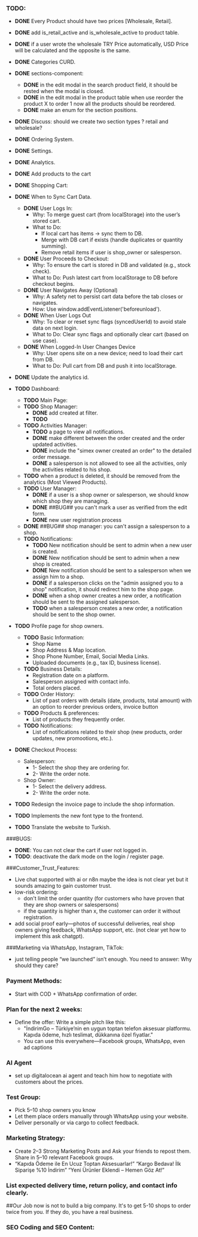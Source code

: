 ### TODO:
- **DONE** Every Product should have two prices [Wholesale, Retail].
- **DONE** add is_retail_active and is_wholesale_active to product table.
- **DONE** if a user wrote the wholesale TRY Price automatically, USD Price will be calculated and the opposite is the same.
- **DONE** Categories CURD.
- **DONE** sections-component:
    - **DONE** in the edit modal in the search product field, it should be rested when the modal is closed.
    - **DONE** in the edit modal in the product table when use reorder the product X to order 1 now all the products should be reordered.
    - **DONE** make an enum for the section positions.
- **DONE** Discuss: should we create two section types ? retail and wholesale?
- **DONE** Ordering System.
- **DONE** Settings.
- **DONE** Analytics.
- **DONE** Add products to the cart
- **DONE** Shopping Cart:
- **DONE** When to Sync Cart Data.
   - **DONE** User Logs In:
       - Why: To merge guest cart (from localStorage) into the user’s stored cart.
       - What to Do:
           - If local cart has items → sync them to DB.
           - Merge with DB cart if exists (handle duplicates or quantity summing).
           - Remove retail items if user is shop_owner or salesperson.
   - **DONE** User Proceeds to Checkout:
       - Why: To ensure the cart is stored in DB and validated (e.g., stock check).
       - What to Do: Push latest cart from localStorage to DB before checkout begins.
   - **DONE**  User Navigates Away (Optional)
       - Why: A safety net to persist cart data before the tab closes or navigates.
       - How: Use window.addEventListener('beforeunload').
   - **DONE** When User Logs Out
       - Why: To clear or reset sync flags (syncedUserId) to avoid stale data on next login.
       - What to Do: Clear sync flags and optionally clear cart (based on use case).
   - **DONE** When Logged-In User Changes Device
       - Why: User opens site on a new device; need to load their cart from DB.
       - What to Do: Pull cart from DB and push it into localStorage.
- **DONE** Update the analytics id.


- **TODO** Dashboard:
    - **TODO** Main Page:
    - **TODO** Shop Manager:
      - **DONE** add created at filter.
      - **TODO**
    - **TODO** Activities Manager: 
      - **TODO** a page to view all notifications.
      - **DONE** make different between the order created and the order updated activities.
      - **DONE** include the "simex owner created an order" to the detailed order message.
      - **DONE** a salesperson is not allowed to see all the activities, only the activities related to his shop.
    - **TODO** when a product is deleted, it should be removed from the analytics (Most Viewed Products).
    - **TODO** User Manager: 
      - **DONE** if a user is a shop owner or salesperson, we should know which shop they are managing.
      - **DONE** ##BUG## you can't mark a user as verified from the edit form.
      - **DONE** new user registration process
    - **DONE** ##BUG## shop manager: you can't assign a salesperson to a shop.
    - **TODO** Notifications:
      - **TODO** New notification should be sent to admin when a new user is created.
      - **DONE** New notification should be sent to admin when a new shop is created.
      - **DONE** New notification should be sent to a salesperson when we assign him to a shop.
      - **DONE** if a salesperson clicks on the "admin assigned you to a shop" notification, it should redirect him to the shop page.
      - **DONE** when a shop owner creates a new order, a notification should be sent to the assigned salesperson.
      - **TODO** when a salesperson creates a new order, a notification should be sent to the shop owner.
- **TODO** Profile page for shop owners.
  - **TODO** Basic Information:
    - Shop Name
    - Shop Address & Map location.
    - Shop Phone Number, Email, Social Media Links.
    - Uploaded documents (e.g., tax ID, business license).
  - **TODO** Business Details:
    - Registration date on a platform.
    - Salesperson assigned with contact info.
    - Total orders placed.
  - **TODO** Order History:
    - List of past orders with details (date, products, total amount) with an option to reorder previous orders, invoice button
  - **TODO** Products & preferences:
    - List of products they frequently order.
  - **TODO** Notifications:
    - List of notifications related to their shop (new products, order updates, new promootions, etc.).
- **DONE** Checkout Process:
    - Salesperson:
      - 1- Select the shop they are ordering for.
      - 2- Write the order note.
    - Shop Owner:
      - 1- Select the delivery address.
      - 2- Write the order note.
- **TODO** Redesign the invoice page to include the shop information.
- **TODO** Implements the new font type to the frontend.
- **TODO** Translate the website to Turkish.



###BUGS:
- **DONE**: You can not clear the cart if user not logged in.
- **TODO**: deactivate the dark mode on the login / register page.




###Customer_Trust_Features:
- Live chat supported with ai or n8n maybe the idea is not clear yet but it sounds amazing to gain customer trust.
- low-risk ordering: 
  - don't limit the order quantity (for customers who have proven that they are shop owners or salespersons)
  - if the quantity is higher than x, the customer can order it without registration.
- add social proof early—photos of successful deliveries, real shop owners giving feedback, WhatsApp support, etc. (not clear yet how to implement this ask chatgpt).


###Marketing via WhatsApp, Instagram, TikTok:
-  just telling people “we launched” isn’t enough. You need to answer: Why should they care?

### Payment Methods:
- Start with COD + WhatsApp confirmation of order.

### Plan for the next 2 weeks:
- Define the offer: Write a simple pitch like this:
  - "İndirimGo – Türkiye’nin en uygun toptan telefon aksesuar platformu. Kapıda ödeme, hızlı teslimat, dükkanına özel fiyatlar."
  - You can use this everywhere—Facebook groups, WhatsApp, even ad captions




### AI Agent
- set up digitalocean ai agent and teach him how to negotiate with customers about the prices.


### Test Group:
- Pick 5–10 shop owners you know
- Let them place orders manually through WhatsApp using your website. 
- Deliver personally or via cargo to collect feedback.


### Marketing Strategy:
- Create 2–3 Strong Marketing Posts and Ask your friends to repost them. Share in 5–10 relevant Facebook groups.
- “Kapıda Ödeme ile En Ucuz Toptan Aksesuarlar!”
  “Kargo Bedava! İlk Siparişe %10 İndirim”
  “Yeni Ürünler Eklendi – Hemen Göz At!”


### List expected delivery time, return policy, and contact info clearly.


##Our Job now is not to build a big company. It's to get 5-10 shops to order twice from you. If they do, you have a real business.


### SEO Coding and SEO Content:
